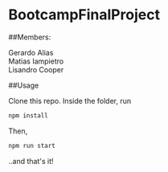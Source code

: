 # BootcampFinalProject

##Members:

Gerardo Alias  
Matias Iampietro  
Lisandro Cooper

##Usage

Clone this repo. Inside the folder, run

``` bash
npm install
``` 
Then, 

``` bash
npm run start
``` 

..and that's it!
